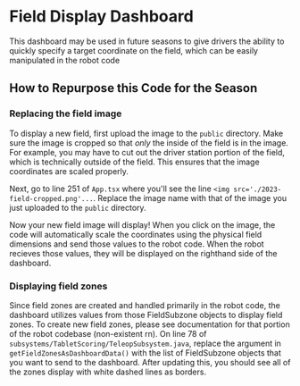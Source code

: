 # Field Display Dashboard

This dashboard may be used in future seasons to give drivers the ability to quickly specify a target coordinate on the field, which can be easily manipulated in the robot code

## How to Repurpose this Code for the Season

### Replacing the field image

To display a new field, first upload the image to the `public` directory. Make sure the image is cropped so that *only* the inside of the field is in the image. For example, you may have to cut out the driver station portion of the field, which is technically outside of the field. This ensures that the image coordinates are scaled properly.

Next, go to line 251 of `App.tsx` where you'll see the line `<img src='./2023-field-cropped.png'...`. Replace the image name with that of the image you just uploaded to the `public` directory.

Now your new field image will display! When you click on the image, the code will automatically scale the coordinates using the physical field dimensions and send those values to the robot code. When the robot recieves those values, they will be displayed on the righthand side of the dashboard.

### Displaying field zones

Since field zones are created and handled primarily in the robot code, the dashboard utilizes values from those FieldSubzone objects to display field zones. To create new field zones, please see documentation for that portion of the robot codebase (non-existent rn). On line 78 of `subsystems/TabletScoring/TeleopSubsystem.java`, replace the argument in `getFieldZonesAsDashboardData()` with the list of FieldSubzone objects that you want to send to the dashboard. After updating this, you should see all of the zones display with white dashed lines as borders.